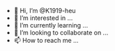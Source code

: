 - 👋 Hi, I’m @K1919-heu
- 👀 I’m interested in ...
- 🌱 I’m currently learning ...
- 💞️ I’m looking to collaborate on ...
- 📫 How to reach me ...

<!---
K1919-heu/K1919-heu is a ✨ special ✨ repository because its `README.md` (this file) appears on your GitHub profile.
You can click the Preview link to take a look at your changes.
--->
